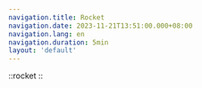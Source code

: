 ```yaml
---
navigation.title: Rocket
navigation.date: 2023-11-21T13:51:00.000+08:00
navigation.lang: en
navigation.duration: 5min
layout: 'default'
---
```


::rocket
::
